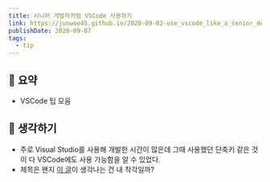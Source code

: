 ```yaml
---
title: 시니어 개발자처럼 VSCode 사용하기
link: https://junwoo45.github.io/2020-09-02-use_vscode_like_a_senior_developer/
publishDate: 2020-09-07  
tags:
  - tip
---
```

## 📝 요약 
- VSCode 팁 모음 


## 🤔 생각하기 
- 주로 Visual Studio를 사용해 개발한 시간이 많은데 그때 사용했던 단축키 같은 것이 다 VSCode에도 사용 가능함을 알 수 있었다.
- 제목은 왠지 [이 글](../Dev/use-chrome-devTools-like-a-senior-frontend-developer)이 생각나는 건 내 착각일까? 
